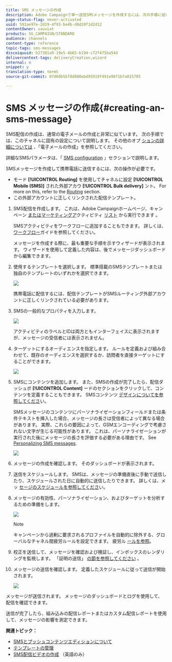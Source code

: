 ```yaml
---
title: SMS メッセージの作成
description: Adobe Campaignで単一送信SMSメッセージを作成するには、次の手順に従います。
page-status-flag: never-activated
uuid: 591ae97e-2d19-4f93-be4b-d8d20f1d2d12
contentOwner: sauviat
products: SG_CAMPAIGN/STANDARD
audience: channels
content-type: reference
topic-tags: sms-messages
discoiquuid: b27381a9-19e5-4b65-b194-c72f475ba54d
delivercontext-tags: deliveryCreation,wizard
internal: n
snippet: y
translation-type: tm+mt
source-git-commit: 07d68b5bf8d800ebd95919f491e98f1b7a015705

---
```



# SMS メッセージの作成{#creating-an-sms-message}

SMS配信の作成は、通常の電子メールの作成と非常に似ています。 次の手順では、このチャネルに固有の設定について説明します。 その他のオプ [ションの詳細については](../../channels/using/creating-an-email.md) 、「電子メールの作成」を参照してください。

詳細なSMSパラメータは、「 [SMS configuration](../../administration/using/configuring-sms-channel.md) 」セクションで説明します。

SMSメッセージを作成して携帯電話に送信するには、次の操作が必要です。

* モード **[!UICONTROL Routing]** を使用してチャネルに設定 **[!UICONTROL Mobile (SMS)]** された外部アカウ **[!UICONTROL Bulk delivery]** ント。 For more on this, refer to the [Routing](../../administration/using/configuring-sms-channel.md#defining-an-sms-routing) section.
* この外部アカウントに正しくリンクされた配信テンプレート。

1. SMS配信を作成します。 これは、Adobe Campaignホームページ、キャンペーン [またはマーケティングア](../../start/using/interface-description.md#home-page)クティビティ [リスト](../../start/using/marketing-activities.md#creating-a-marketing-activity) から実行できます [](../../start/using/programs-and-campaigns.md#creating-a-campaign)。

   SMSアクティビティをワークフローに追加することもできます。 詳しくは、[ワークフロー](../../automating/using/sms-delivery.md)ガイドを参照してください。

   メッセージを作成する際に、最も重要な手順を示すウィザードが表示されます。 ウィザードを使用して定義した内容は、後でメッセージダッシュボードから編集できます。

1. 使用するテンプレートを選択します。 標準搭載のSMSテンプレートまたは独自のテンプレートのいずれかを選択できます。

   ![](assets/sms_creation_1.png)

   携帯電話に配信するには、配信テンプレートがSMSルーティング外部アカウントに正しくリンクされている必要があります。

1. SMSの一般的なプロパティを入力します。

   ![](assets/sms_creation_2.png)

   アクティビティのラベルとIDは両方ともインターフェイスに表示されますが、メッセージの受信者には表示されません。

1. ターゲットにするオーディエンスを指定します。 ルールを定義および組み合わせて、既存のオーディエンスを選択するか、訪問者を直接ターゲットにすることができます。

   ![](assets/sms_creation_3.png)

1. SMSにコンテンツを追加します。 また、SMSの作成が完了したら、配信ダッシュボ **[!UICONTROL Content]** ードのセクションをクリックして、コンテンツを定義することもできます。 SMSコンテンツ [デザインについてを参照してくださ](../../channels/using/about-sms-and-push-content-design.md)い。

   SMSメッセージのコンテンツにパーソナライゼーションフィールドまたは条件テキストを挿入した場合、メッセージの長さは受信者によって異なる場合があります。 実際、これらの要因によって、GSMエンコーディングで考慮されない文字が生じる可能性があります。 これは、パーソナライゼーションが実行された後にメッセージの長さを評価する必要がある理由です。 See [Personalizing SMS messages](../../channels/using/personalizing-sms-messages.md).

   ![](assets/sms_creation_4.png)

1. メッセージの作成を確認します。 そのダッシュボードが表示されます。
1. 送信をスケジュールします。 SMSは、メッセージの準備直後に手動で送信したり、スケジュールされた日に自動的に送信したりできます。 詳しくは、メッ [セージのスケジュールを参照してくださ](../../sending/using/about-scheduling-messages.md)い。
1. メッセージの有効性、パーソナライゼーション、およびターゲットを分析するための準備をします。

   ![](assets/sms_creation_6.png)

   >[!NOTE]
   >
   >キャンペーンから過剰に要求されるプロファイルを自動的に除外する、グローバルなチャネル間疲労ルールを設定できます。 疲労ル [ールを参照](../../administration/using/fatigue-rules.md)。

1. 校正を送信して、メッセージを確認および検証し、インボックスのレンダリングを監視します。 「証明の送信」 [の節を参照してください](../../sending/using/sending-proofs.md) 。
1. メッセージの送信を確認します。 定義したスケジュールに従って送信が開始されます。

   ![](assets/sms_creation_7.png)

メッセージが送信されます。 メッセージのダッシュボードとログを使用して、配信を確認できます。

送信が完了したら、組み込みの配信レポートまたはカスタム配信レポートを使用して、メッセージの影響を測定できます。

**関連トピック：**

* [SMSとプッシュコンテンツエディションについて](../../channels/using/about-sms-and-push-content-design.md)
* [テンプレートの管理](../../start/using/marketing-activity-templates.md)
* [SMS配信ビデオの作成](https://docs.adobe.com/content/help/en/campaign-learn/campaign-standard-tutorials/communication-channels/mobile/sms/sms-delivery.html) （英語のみ）

